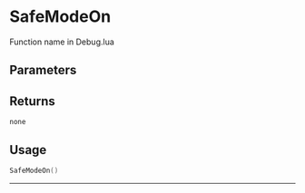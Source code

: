 # SafeModeOn

Function name in Debug.lua

## Parameters

## Returns

`none`

## Usage

```lua
SafeModeOn()
```

---
